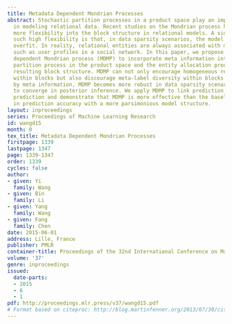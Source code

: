 ```yaml
---
title: Metadata Dependent Mondrian Processes
abstract: Stochastic partition processes in a product space play an important role
  in modeling relational data. Recent studies on the Mondrian process have introduced
  more flexibility into the block structure in relational models. A side-effect of
  such high flexibility is that, in data sparsity scenarios, the model is prone to
  overfit. In reality, relational entities are always associated with meta information,
  such as user profiles in a social network. In this paper, we propose a metadata
  dependent Mondrian process (MDMP) to incorporate meta information into the stochastic
  partition process in the product space and the entity allocation process on the
  resulting block structure. MDMP can not only encourage homogeneous relational interactions
  within blocks but also discourage meta-label diversity within blocks. Regularized
  by meta information, MDMP becomes more robust in data sparsity scenarios and easier
  to converge in posterior inference. We apply MDMP to link prediction and rating
  prediction and demonstrate that MDMP is more effective than the baseline models
  in prediction accuracy with a more parsimonious model structure.
layout: inproceedings
series: Proceedings of Machine Learning Research
id: wangd15
month: 0
tex_title: Metadata Dependent Mondrian Processes
firstpage: 1339
lastpage: 1347
page: 1339-1347
order: 1339
cycles: false
author:
- given: Yi
  family: Wang
- given: Bin
  family: Li
- given: Yang
  family: Wang
- given: Fang
  family: Chen
date: 2015-06-01
address: Lille, France
publisher: PMLR
container-title: Proceedings of the 32nd International Conference on Machine Learning
volume: '37'
genre: inproceedings
issued:
  date-parts:
  - 2015
  - 6
  - 1
pdf: http://proceedings.mlr.press/v37/wangd15.pdf
# Format based on citeproc: http://blog.martinfenner.org/2013/07/30/citeproc-yaml-for-bibliographies/
---
```

